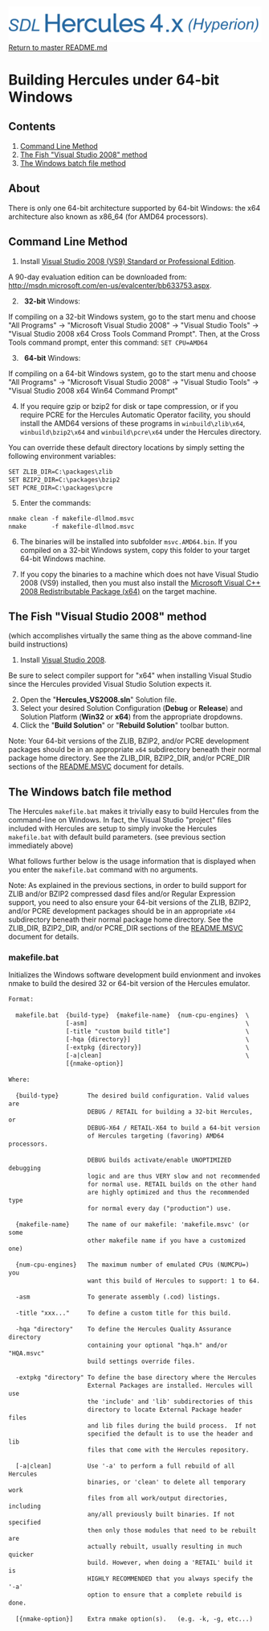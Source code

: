 ![test image](images/image_header_herculeshyperionSDL.png)
[Return to master README.md](../README.md)

# Building Hercules under 64-bit Windows
## Contents

1. [Command Line Method](#Command-Line-Method)
2. [The Fish "Visual Studio 2008" method](#The-Fish-Visual-Studio-2008-method)
3. [The Windows batch file method](#The-Windows-batch-file-method)

## About

There is only one 64-bit architecture supported by 64-bit Windows: the x64 architecture also known as x86_64 (for AMD64 processors).

## Command Line Method

1. Install [Visual Studio 2008 (VS9) Standard or Professional Edition](http://msdn.microsoft.com/en-us/evalcenter/bb633753.aspx).

A 90-day evaluation edition can be downloaded from: http://msdn.microsoft.com/en-us/evalcenter/bb633753.aspx.

2. &nbsp; **32-bit** Windows:

If compiling on a 32-bit Windows system, go to the start menu and choose "All Programs" -> "Microsoft Visual Studio 2008" -> "Visual Studio Tools" -> "Visual Studio 2008 x64 Cross Tools Command Prompt". Then, at the Cross Tools command prompt, enter this command: `SET CPU=AMD64`

3. &nbsp; **64-bit** Windows:

If compiling on a 64-bit Windows system, go to the start menu and choose "All Programs" -> "Microsoft Visual Studio 2008" -> "Visual Studio Tools" -> "Visual Studio 2008 x64 Win64 Command Prompt"

4. If you require gzip or bzip2 for disk or tape compression, or if you require PCRE for the Hercules Automatic Operator facility, you should install the AMD64 versions of these programs in `winbuild\zlib\x64`, `winbuild\bzip2\x64` and `winbuild\pcre\x64` under the Hercules directory.

You can override these default directory locations by simply setting the following environment variables:

```
SET ZLIB_DIR=C:\packages\zlib
SET BZIP2_DIR=C:\packages\bzip2
SET PCRE_DIR=C:\packages\pcre
```

5. Enter the commands:
```
nmake clean -f makefile-dllmod.msvc
nmake       -f makefile-dllmod.msvc
```

6. The binaries will be installed into subfolder `msvc.AMD64.bin`. If you compiled on a 32-bit Windows system, copy this folder to your target 64-bit Windows machine.

7. If you copy the binaries to a machine which does not have Visual Studio 2008 (VS9) installed, then you must also install the [Microsoft Visual C++ 2008 Redistributable Package (x64)](http://www.microsoft.com/downloads/details.aspx?FamilyID=bd2a6171-e2d6-4230-b809-9a8d7548c1b6) on the target machine.

## The Fish "Visual Studio 2008" method

(which accomplishes virtually the same thing as the above command-line build instructions)

1. Install [Visual Studio 2008](http://msdn.microsoft.com/en-us/evalcenter/bb633753.aspx).
  
Be sure to select compiler support for "x64" when installing Visual Studio since the Hercules provided Visual Studio Solution expects it.

2. Open the "**Hercules_VS2008.sln**" Solution file.
3. Select your desired Solution Configuration (**Debug** or **Release**) and Solution Platform (**Win32** or **x64**) from the appropriate dropdowns.
4. Click the "**Build Solution**" or "**Rebuild Solution**" toolbar button.

Note: Your 64-bit versions of the ZLIB, BZIP2, and/or PCRE development packages should be in an appropriate `x64` subdirectory beneath their normal package home directory. See the ZLIB_DIR, BZIP2_DIR, and/or PCRE_DIR sections of the [README.MSVC](./README.MSVC.md) document for details.

##  The Windows batch file method

The Hercules `makefile.bat` makes it trivially easy to build Hercules from the command-line on Windows.  In fact, the Visual Studio "project" files included with Hercules are setup to simply invoke the Hercules `makefile.bat` with default build parameters.  (see previous section immediately above)

What follows further below is the usage information that is displayed when you enter the `makefile.bat` command with no arguments.

Note: As explained in the previous sections, in order to build support for ZLIB and/or BZIP2 compressed dasd files and/or Regular Expression support, you need to also ensure your 64-bit versions of the ZLIB, BZIP2, and/or PCRE development packages should be in an appropriate `x64` subdirectory beneath their normal package home directory. See the ZLIB_DIR, BZIP2_DIR, and/or PCRE_DIR sections of the [README.MSVC](./README.MSVC.md) document for details.

### makefile.bat

Initializes the Windows software development build envionment and invokes nmake to build the desired 32 or 64-bit version of the Hercules emulator.

```
Format:

  makefile.bat  {build-type}  {makefile-name}  {num-cpu-engines}  \
                [-asm]                                            \
                [-title "custom build title"]                     \
                [-hqa {directory}]                                \
                [-extpkg {directory}]                             \
                [-a|clean]                                        \
                [{nmake-option}]

Where:

  {build-type}        The desired build configuration. Valid values are
                      DEBUG / RETAIL for building a 32-bit Hercules, or
                      DEBUG-X64 / RETAIL-X64 to build a 64-bit version
                      of Hercules targeting (favoring) AMD64 processors.

                      DEBUG builds activate/enable UNOPTIMIZED debugging
                      logic and are thus VERY slow and not recommended
                      for normal use. RETAIL builds on the other hand
                      are highly optimized and thus the recommended type
                      for normal every day ("production") use.

  {makefile-name}     The name of our makefile: 'makefile.msvc' (or some
                      other makefile name if you have a customized one)

  {num-cpu-engines}   The maximum number of emulated CPUs (NUMCPU=) you
                      want this build of Hercules to support: 1 to 64.

  -asm                To generate assembly (.cod) listings.

  -title "xxx..."     To define a custom title for this build.

  -hqa "directory"    To define the Hercules Quality Assurance directory
                      containing your optional "hqa.h" and/or "HQA.msvc"
                      build settings override files.

  -extpkg "directory" To define the base directory where the Hercules
                      External Packages are installed. Hercules will use
                      the 'include' and 'lib' subdirectories of this
                      directory to locate External Package header files
                      and lib files during the build process.  If not
                      specified the default is to use the header and lib
                      files that come with the Hercules repository.

  [-a|clean]          Use '-a' to perform a full rebuild of all Hercules
                      binaries, or 'clean' to delete all temporary work
                      files from all work/output directories, including
                      any/all previously built binaries. If not specified
                      then only those modules that need to be rebuilt are
                      actually rebuilt, usually resulting in much quicker
                      build. However, when doing a 'RETAIL' build it is
                      HIGHLY RECOMMENDED that you always specify the '-a'
                      option to ensure that a complete rebuild is done.

  [{nmake-option}]    Extra nmake option(s).   (e.g. -k, -g, etc...)
```
